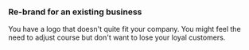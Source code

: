 ### Re-brand for an existing business
You have a logo that doesn't quite fit your company. You might feel the need to adjust course but don't want to lose your loyal customers.